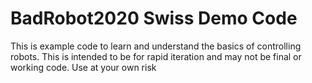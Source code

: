# BadRobot2020 Swiss Demo Code
This is example code to learn and understand the basics of controlling robots. This is intended to be for rapid iteration and may not be final or working code. Use at your own risk
